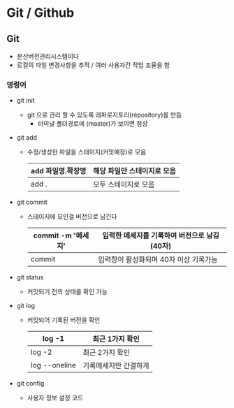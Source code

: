 # Git / Github

## Git

- 분산버전관리시스템이다 
- 로컬의 파일 변경사항을 추적 / 여러 사용자간 작업 조율을 함

### 명령어

- git init

  - git 으로 관리 할 수 있도록 레퍼로지토리(repository)를 만듬
    - 터미널 폴더경로에 (master)가 보이면 정상

- git add

  - 수정/생성한 파일을 스테이지(커밋예정)로 모음

    | add 파일명.확장명 | 해당 파일만 스테이지로 모음 |
    | ----------------- | --------------------------- |
    | add .             | 모두 스테이지로 모음        |

- git commit

  - 스테이지에 모인걸 버전으로 남긴다

    | commit -m '메세지' | 입력한 메세지를 기록하여 버전으로 남김(40자) |
    | ------------------ | -------------------------------------------- |
    | commit             | 입력창이 활성화되며 40자 이상 기록가능       |

- git status

  - 커밋되기 전의 상태를 확인 가능

- git log

  - 커밋되어 기록된 버전을 확인

    | log -1        | 최근 1가지 확인       |
    | ------------- | --------------------- |
    | log -2        | 최근 2가지 확인       |
    | log --oneline | 기록메세지만 간결하게 |

    

- git config
  - 사용자 정보 설정 코드